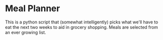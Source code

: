 # Meal Planner
This is a python script that (somewhat intelligently) picks what we'll have to eat the next two weeks to aid in grocery shopping. Meals are selected from an ever growing list.
